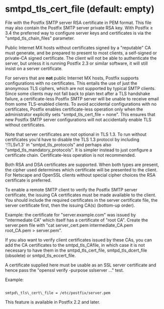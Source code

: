 # smtpd_tls_cert_file (default: empty)
 File with the Postfix SMTP server RSA certificate in PEM format.
This file may also contain the Postfix SMTP server private RSA key.
With Postfix ≥ 3.4 the preferred way to configure server keys and
certificates is via the "smtpd\_tls\_chain\_files" parameter. 


 Public Internet MX hosts without certificates signed by a "reputable"
CA must generate, and be prepared to present to most clients, a
self-signed or private-CA signed certificate. The client will not be
able to authenticate the server, but unless it is running Postfix 2.3 or
similar software, it will still insist on a server certificate. 


 For servers that are **not** public Internet MX hosts, Postfix
supports configurations with no certificates. This entails the use of
just the anonymous TLS ciphers, which are not supported by typical SMTP
clients. Since some clients may not fall back to plain text after a TLS
handshake failure, a certificate-less Postfix SMTP server will be unable
to receive email from some TLS-enabled clients. To avoid accidental
configurations with no certificates, Postfix enables certificate-less
operation only when the administrator explicitly sets
"smtpd\_tls\_cert\_file = none". This ensures that new Postfix SMTP server
configurations will not accidentally enable TLS without certificates. 


 Note that server certificates are not optional in TLS 1.3. To run
without certificates you'd have to disable the TLS 1.3 protocol by
including '!TLSv1.3' in "smtpd\_tls\_protocols" and perhaps also
"smtpd\_tls\_mandatory\_protocols". It is simpler instead to just
configure a certificate chain. Certificate-less operation is not
recommended. 




 Both RSA and DSA certificates are supported. When both types
are present, the cipher used determines which certificate will be
presented to the client. For Netscape and OpenSSL clients without
special cipher choices the RSA certificate is preferred. 


 To enable a remote SMTP client to verify the Postfix SMTP server
certificate, the issuing CA certificates must be made available to the
client. You should include the required certificates in the server
certificate file, the server certificate first, then the issuing
CA(s) (bottom-up order). 


 Example: the certificate for "server.example.com" was issued by
"intermediate CA" which itself has a certificate of "root CA".
Create the server.pem file with "cat server\_cert.pem intermediate\_CA.pem
root\_CA.pem > server.pem". 


 If you also want to verify client certificates issued by these
CAs, you can add the CA certificates to the smtpd\_tls\_CAfile, in which
case it is not necessary to have them in the smtpd\_tls\_cert\_file,
smtpd\_tls\_dcert\_file (obsolete) or smtpd\_tls\_eccert\_file. 


 A certificate supplied here must be usable as an SSL server certificate
and hence pass the "openssl verify -purpose sslserver ..." test. 


 Example: 



```

smtpd\_tls\_cert\_file = /etc/postfix/server.pem

```

 This feature is available in Postfix 2.2 and later. 


